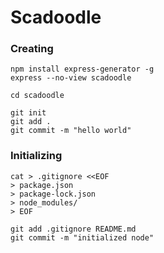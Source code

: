 # Scadoodle

### Creating 

    npm install express-generator -g
    express --no-view scadoodle

    cd scadoodle
    
    git init
    git add .
    git commit -m "hello world"
    
    
### Initializing

```
cat > .gitignore <<EOF
> package.json
> package-lock.json
> node_modules/
> EOF
```

    git add .gitignore README.md
    git commit -m "initialized node"
    
